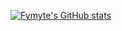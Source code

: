 [![Fymyte's GitHub stats](https://github-readme-stats.vercel.app/api?username=Fymyte&count_private=true&show_icons=true&theme=onedark)](https://github.com/anuraghazra/github-readme-stats)

<!--
**Fymyte/Fymyte** is a ✨ _special_ ✨ repository because its `README.md` (this file) appears on your GitHub profile.

Here are some ideas to get you started:

- 🔭 I’m currently working on ...
- 🌱 I’m currently learning ...
- 👯 I’m looking to collaborate on ...
- 🤔 I’m looking for help with ...
- 💬 Ask me about ...
- 📫 How to reach me: ...
- 😄 Pronouns: ...
- ⚡ Fun fact: ...
-->
